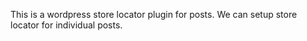This is a wordpress store locator plugin for posts. We can setup store locator for individual posts.
